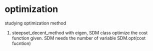 # optimization
studying optimization method

1. steepset_decent_method
with eigen, SDM class optimize the cost function given.
SDM needs the number of variable
 SDM.opt(cost fucntion) 
